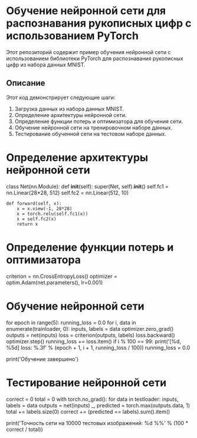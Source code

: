 
# Обучение нейронной сети для распознавания рукописных цифр с использованием PyTorch

Этот репозиторий содержит пример обучения нейронной сети с использованием библиотеки PyTorch для распознавания рукописных цифр из набора данных MNIST.

## Описание

Этот код демонстрирует следующие шаги:

1. Загрузка данных из набора данных MNIST.
2. Определение архитектуры нейронной сети.
3. Определение функции потерь и оптимизатора для обучения сети.
4. Обучение нейронной сети на тренировочном наборе данных.
5. Тестирование обученной сети на тестовом наборе данных.


# Определение архитектуры нейронной сети
class Net(nn.Module):
    def __init__(self):
        super(Net, self).__init__()
        self.fc1 = nn.Linear(28*28, 512)
        self.fc2 = nn.Linear(512, 10)

    def forward(self, x):
        x = x.view(-1, 28*28)
        x = torch.relu(self.fc1(x))
        x = self.fc2(x)
        return x

# Определение функции потерь и оптимизатора
criterion = nn.CrossEntropyLoss()
optimizer = optim.Adam(net.parameters(), lr=0.001)

# Обучение нейронной сети
for epoch in range(5):
    running_loss = 0.0
    for i, data in enumerate(trainloader, 0):
        inputs, labels = data
        optimizer.zero_grad()
        outputs = net(inputs)
        loss = criterion(outputs, labels)
        loss.backward()
        optimizer.step()
        running_loss += loss.item()
        if i % 100 == 99:
            print('[%d, %5d] loss: %.3f' % (epoch + 1, i + 1, running_loss / 100))
            running_loss = 0.0

print('Обучение завершено')

# Тестирование нейронной сети
correct = 0
total = 0
with torch.no_grad():
    for data in testloader:
        inputs, labels = data
        outputs = net(inputs)
        _, predicted = torch.max(outputs.data, 1)
        total += labels.size(0)
        correct += (predicted == labels).sum().item()

print('Точность сети на 10000 тестовых изображений: %d %%' % (100 * correct / total))


